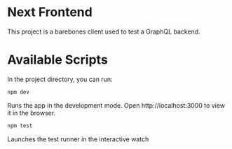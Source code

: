 # Next Frontend
This project is a barebones client used to test a GraphQL backend.


 # Available Scripts
In the project directory, you can run:
```bash
npm dev
```
Runs the app in the development mode.
Open http://localhost:3000 to view it in the browser.

```bash
npm test
```

Launches the test runner in the interactive watch
